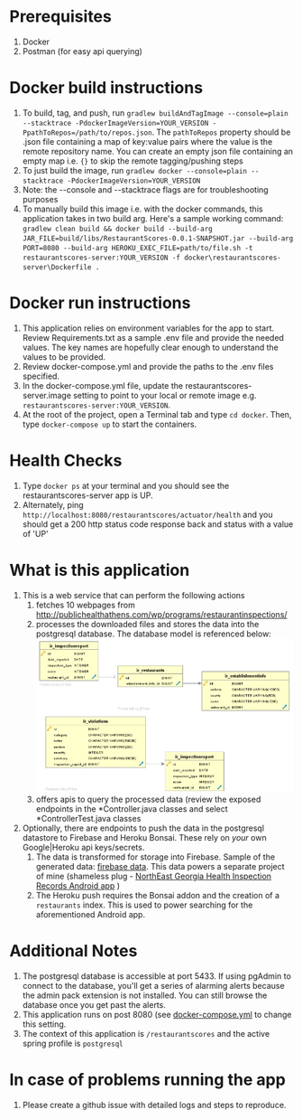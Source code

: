 # Prerequisites

1. Docker
2. Postman (for easy api querying)

# Docker build instructions
1. To build, tag, and push, run ```gradlew buildAndTagImage --console=plain --stacktrace -PdockerImageVersion=YOUR_VERSION -PpathToRepos=/path/to/repos.json```. The `pathToRepos` property should be .json file containing a map of key:value pairs where the value is the remote repository name. You can create an empty json file containing an empty map i.e. `{}` to skip the remote tagging/pushing steps
2. To just build the image, run ```gradlew docker --console=plain --stacktrace -PdockerImageVersion=YOUR_VERSION```
3. Note: the --console and --stacktrace flags are for troubleshooting purposes
4. To manually build this image i.e. with the docker commands, this application takes in two build arg. Here's a sample working command: ```gradlew clean build && docker build --build-arg JAR_FILE=build/libs/RestaurantScores-0.0.1-SNAPSHOT.jar --build-arg PORT=8080 --build-arg HEROKU_EXEC_FILE=path/to/file.sh -t restaurantscores-server:YOUR_VERSION -f docker\restaurantscores-server\Dockerfile .```


# Docker run instructions

1. This application relies on environment variables for the app to start. Review Requirements.txt as a sample .env file and provide the needed values. The key names are hopefully clear enough to understand the values to be provided.
2. Review docker-compose.yml and provide the paths to the .env files specified.
3. In the docker-compose.yml file, update the restaurantscores-server.image setting to point to your local or remote image e.g. `restaurantscores-server:YOUR_VERSION`.
4. At the root of the project, open a Terminal tab and type `cd docker`. Then, type `docker-compose up` to start the containers.

# Health Checks

1. Type `docker ps` at your terminal and you should see the restaurantscores-server app is UP.
2. Alternately, ping `http://localhost:8080/restaurantscores/actuator/health` and you should get a 200 http status code response back and status with a value of 'UP'

# What is this application

1. This is a web service that can perform the following actions
    1. fetches 10 webpages from http://publichealthathens.com/wp/programs/restaurantinspections/
    2. processes the downloaded files and stores the data into the postgresql database. The database model is referenced below: ![alt text](src/main/resources/restaurantscores-erd.png "Entity Relationship diagram for RestaurantScores project")
    3. offers apis to query the processed data (review the exposed endpoints in the *Controller.java classes and select *ControllerTest.java classes
2. Optionally, there are endpoints to push the data in the postgresql datastore to Firebase and Heroku Bonsai. These rely on *your* own Google|Heroku api keys/secrets.
    1. The data is transformed for storage into Firebase. Sample of the generated data: [firebase data](src/main/resources/firebase-schema.json). This data powers a separate project of mine (shameless plug - [NorthEast Georgia Health Inspection Records Android app](http://bit.ly/negarestauranthealthinspections) )
    2. The Heroku push requires the Bonsai addon and the creation of a `restaurants` index. This is used to power searching for the aforementioned Android app.

# Additional Notes

1. The postgresql database is accessible at port 5433. If using pgAdmin to connect to the database, you'll get a series of alarming alerts because the admin pack extension is not installed. You can still browse the database once you get past the alerts.
2. This application runs on post 8080 (see [docker-compose.yml](docker/docker-compose.yml) to change this setting.
3. The context of this application is `/restaurantscores` and the active spring profile is `postgresql`

# In case of problems running the app

1. Please create a github issue with detailed logs and steps to reproduce.